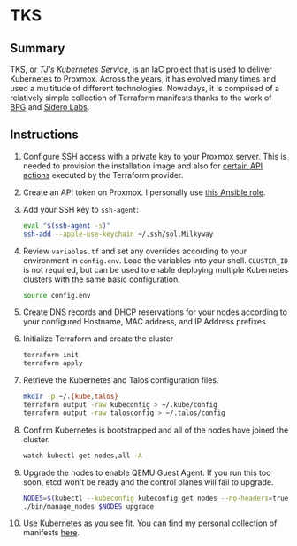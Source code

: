 # TKS

## Summary

TKS, or *TJ's Kubernetes Service*, is an IaC project that is used to deliver Kubernetes to Proxmox. Across the years, it has evolved many times and used a multitude of different technologies. Nowadays, it is comprised of a relatively simple collection of Terraform manifests thanks to the work of [BPG](https://github.com/bpg/terraform-provider-proxmox) and [Sidero Labs](https://github.com/siderolabs/terraform-provider-talos). 

## Instructions

1. Configure SSH access with a private key to your Proxmox server. This is needed to provision the installation image and also for [certain API actions](https://registry.terraform.io/providers/bpg/proxmox/latest/docs#api-token-authentication) executed by the Terraform provider.

2. Create an API token on Proxmox. I personally use [this Ansible role](https://github.com/zimmertr/Bootstrap-Proxmox/blob/master/roles/configure_terraform_user/tasks/main.yml).

3. Add your SSH key to `ssh-agent`:
   ```bash
   eval "$(ssh-agent -s)"
   ssh-add --apple-use-keychain ~/.ssh/sol.Milkyway
   ```

4. Review `variables.tf` and set any overrides according to your environment in `config.env`. Load the variables into your shell. `CLUSTER_ID` is not required, but can be used to enable deploying multiple Kubernetes clusters with the same basic configuration. 
   ```bash
   source config.env
   ```

5. Create DNS records and DHCP reservations for your nodes according to your configured Hostname, MAC address, and IP Address prefixes. 

6. Initialize Terraform and create the cluster
   ```bash
   terraform init
   terraform apply
   ```

7. Retrieve the Kubernetes and Talos configuration files. 
   ```bash
   mkdir -p ~/.{kube,talos}
   terraform output -raw kubeconfig > ~/.kube/config
   terraform output -raw talosconfig > ~/.talos/config
   ```

8. Confirm Kubernetes is bootstrapped and all of the nodes have joined the cluster.
   ```bash
   watch kubectl get nodes,all -A
   ```

9. Upgrade the nodes to enable QEMU Guest Agent. If you run this too soon, etcd won't be ready and the control planes will fail to upgrade. 
   ```bash
   NODES=$(kubectl --kubeconfig kubeconfig get nodes --no-headers=true | awk '{print $1}' | tr '\n' ',')
   ./bin/manage_nodes $NODES upgrade
   ```

10. Use Kubernetes as you see fit. You can find my personal collection of manifests [here](https://github.com/zimmertr/Application-Manifests). 



